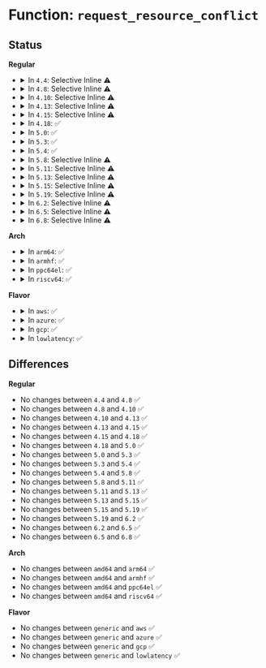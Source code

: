 # Function: <code>request_resource_conflict</code>

## Status
<b>Regular</b>
<ul>
<li>
<details>
<summary>In <code>4.4</code>: Selective Inline ⚠️</summary>

```c
struct resource *request_resource_conflict(struct resource *root, struct resource *new);
```

**Collision:** Unique Global

**Inline:** Selective

**Transformation:** False

**Instances:**

```
In kernel/resource.c (ffffffff81085fe2)
Location: kernel/resource.c:292
Inline: True
Inline callers:
  - kernel/resource.c:request_resource
  - kernel/resource.c:devm_request_resource
Direct callers:
  - drivers/pci/probe.c:pci_bus_insert_busn_res
  - drivers/pci/setup-res.c:pci_claim_resource
  - drivers/pci/setup-res.c:pci_assign_resource
```
**Symbols:**

```
ffffffff81086d30-ffffffff81086d65: request_resource_conflict (STB_GLOBAL)
```
</details>
</li>
<li>
<details>
<summary>In <code>4.8</code>: Selective Inline ⚠️</summary>

```c
struct resource *request_resource_conflict(struct resource *root, struct resource *new);
```

**Collision:** Unique Global

**Inline:** Selective

**Transformation:** False

**Instances:**

```
In kernel/resource.c (ffffffff8108952c)
Location: kernel/resource.c:311
Inline: True
Inline callers:
  - kernel/resource.c:devm_request_resource
  - kernel/resource.c:request_resource
Direct callers:
  - drivers/pci/probe.c:pci_bus_insert_busn_res
  - drivers/pci/setup-res.c:pci_assign_resource
  - drivers/pci/setup-res.c:pci_claim_resource
```
**Symbols:**

```
ffffffff81089d60-ffffffff81089d95: request_resource_conflict (STB_GLOBAL)
```
</details>
</li>
<li>
<details>
<summary>In <code>4.10</code>: Selective Inline ⚠️</summary>

```c
struct resource *request_resource_conflict(struct resource *root, struct resource *new);
```

**Collision:** Unique Global

**Inline:** Selective

**Transformation:** False

**Instances:**

```
In kernel/resource.c (ffffffff8108e47c)
Location: kernel/resource.c:311
Inline: True
Inline callers:
  - kernel/resource.c:devm_request_resource
  - kernel/resource.c:request_resource
Direct callers:
  - drivers/pci/probe.c:pci_bus_insert_busn_res
  - drivers/pci/setup-res.c:pci_assign_resource
  - drivers/pci/setup-res.c:pci_claim_resource
```
**Symbols:**

```
ffffffff8108ecb0-ffffffff8108ece5: request_resource_conflict (STB_GLOBAL)
```
</details>
</li>
<li>
<details>
<summary>In <code>4.13</code>: Selective Inline ⚠️</summary>

```c
struct resource *request_resource_conflict(struct resource *root, struct resource *new);
```

**Collision:** Unique Global

**Inline:** Selective

**Transformation:** False

**Instances:**

```
In kernel/resource.c (ffffffff8108b49c)
Location: kernel/resource.c:311
Inline: True
Inline callers:
  - kernel/resource.c:devm_request_resource
  - kernel/resource.c:request_resource
Direct callers:
  - drivers/pci/probe.c:pci_bus_insert_busn_res
  - drivers/pci/setup-res.c:pci_assign_resource
  - drivers/pci/setup-res.c:pci_claim_resource
```
**Symbols:**

```
ffffffff8108bc70-ffffffff8108bca5: request_resource_conflict (STB_GLOBAL)
```
</details>
</li>
<li>
<details>
<summary>In <code>4.15</code>: Selective Inline ⚠️</summary>

```c
struct resource *request_resource_conflict(struct resource *root, struct resource *new);
```

**Collision:** Unique Global

**Inline:** Selective

**Transformation:** False

**Instances:**

```
In kernel/resource.c (ffffffff8109217c)
Location: kernel/resource.c:311
Inline: True
Inline callers:
  - kernel/resource.c:devm_request_resource
  - kernel/resource.c:request_resource
Direct callers:
  - mm/memory_hotplug.c:add_memory
  - drivers/pci/probe.c:pci_bus_insert_busn_res
  - drivers/pci/setup-res.c:pci_assign_resource
  - drivers/pci/setup-res.c:pci_claim_resource
  - arch/x86/pci/fixup.c:pci_amd_enable_64bit_bar
```
**Symbols:**

```
ffffffff810929f0-ffffffff81092a25: request_resource_conflict (STB_GLOBAL)
```
</details>
</li>
<li>
<details>
<summary>In <code>4.18</code>: ✅</summary>

```c
struct resource *request_resource_conflict(struct resource *root, struct resource *new);
```

**Collision:** Unique Global

**Inline:** No

**Transformation:** False

**Instances:**

```
In kernel/resource.c (ffffffff810963b0)
Location: kernel/resource.c:278
Inline: False
Direct callers:
  - kernel/resource.c:reserve_setup
  - kernel/resource.c:devm_request_resource
  - mm/memory_hotplug.c:add_memory
  - drivers/pci/probe.c:pci_bus_insert_busn_res
  - drivers/pci/setup-res.c:pci_assign_resource
  - drivers/pci/setup-res.c:pci_claim_resource
  - arch/x86/pci/fixup.c:pci_amd_enable_64bit_bar
```
**Symbols:**

```
ffffffff810963b0-ffffffff810963e5: request_resource_conflict (STB_GLOBAL)
```
</details>
</li>
<li>
<details>
<summary>In <code>5.0</code>: ✅</summary>

```c
struct resource *request_resource_conflict(struct resource *root, struct resource *new);
```

**Collision:** Unique Global

**Inline:** No

**Transformation:** False

**Instances:**

```
In kernel/resource.c (ffffffff8109e720)
Location: kernel/resource.c:278
Inline: False
Direct callers:
  - kernel/resource.c:reserve_setup
  - kernel/resource.c:devm_request_resource
  - mm/memory_hotplug.c:__add_memory
  - drivers/pci/probe.c:pci_bus_insert_busn_res
  - drivers/pci/setup-res.c:pci_assign_resource
  - drivers/pci/setup-res.c:pci_claim_resource
  - arch/x86/pci/fixup.c:pci_amd_enable_64bit_bar
```
**Symbols:**

```
ffffffff8109e720-ffffffff8109e755: request_resource_conflict (STB_GLOBAL)
```
</details>
</li>
<li>
<details>
<summary>In <code>5.3</code>: ✅</summary>

```c
struct resource *request_resource_conflict(struct resource *root, struct resource *new);
```

**Collision:** Unique Global

**Inline:** No

**Transformation:** False

**Instances:**

```
In kernel/resource.c (ffffffff810a2d90)
Location: kernel/resource.c:279
Inline: False
Direct callers:
  - kernel/resource.c:reserve_setup
  - kernel/resource.c:devm_request_resource
  - drivers/pci/probe.c:pci_bus_insert_busn_res
  - drivers/pci/setup-res.c:pci_assign_resource
  - drivers/pci/setup-res.c:pci_claim_resource
  - arch/x86/pci/fixup.c:pci_amd_enable_64bit_bar
```
**Symbols:**

```
ffffffff810a2d90-ffffffff810a2dc7: request_resource_conflict (STB_GLOBAL)
```
</details>
</li>
<li>
<details>
<summary>In <code>5.4</code>: ✅</summary>

```c
struct resource *request_resource_conflict(struct resource *root, struct resource *new);
```

**Collision:** Unique Global

**Inline:** No

**Transformation:** False

**Instances:**

```
In kernel/resource.c (ffffffff810a93d0)
Location: kernel/resource.c:279
Inline: False
Direct callers:
  - kernel/resource.c:reserve_setup
  - kernel/resource.c:devm_request_resource
  - drivers/pci/probe.c:pci_bus_insert_busn_res
  - drivers/pci/setup-res.c:pci_assign_resource
  - drivers/pci/setup-res.c:pci_claim_resource
  - drivers/firmware/efi/efi.c:efi_mem_reserve_iomem
  - arch/x86/pci/fixup.c:pci_amd_enable_64bit_bar
```
**Symbols:**

```
ffffffff810a93d0-ffffffff810a9407: request_resource_conflict (STB_GLOBAL)
```
</details>
</li>
<li>
<details>
<summary>In <code>5.8</code>: Selective Inline ⚠️</summary>

```c
struct resource *request_resource_conflict(struct resource *root, struct resource *new);
```

**Collision:** Unique Global

**Inline:** Selective

**Transformation:** False

**Instances:**

```
In kernel/resource.c (ffffffff810b07c7)
Location: kernel/resource.c:279
Inline: True
Inline callers:
  - kernel/resource.c:devm_request_resource
Direct callers:
  - kernel/resource.c:reserve_setup
  - drivers/pci/probe.c:pci_bus_insert_busn_res
  - drivers/pci/setup-res.c:pci_revert_fw_address
  - drivers/pci/setup-res.c:pci_claim_resource
  - drivers/firmware/efi/efi.c:efi_mem_reserve_iomem
  - arch/x86/pci/fixup.c:pci_amd_enable_64bit_bar
```
**Symbols:**

```
ffffffff810b0f20-ffffffff810b0fa0: request_resource_conflict (STB_GLOBAL)
```
</details>
</li>
<li>
<details>
<summary>In <code>5.11</code>: Selective Inline ⚠️</summary>

```c
struct resource *request_resource_conflict(struct resource *root, struct resource *new);
```

**Collision:** Unique Global

**Inline:** Selective

**Transformation:** False

**Instances:**

```
In kernel/resource.c (ffffffff810abee7)
Location: kernel/resource.c:279
Inline: True
Inline callers:
  - kernel/resource.c:devm_request_resource
Direct callers:
  - kernel/resource.c:reserve_setup
  - drivers/pci/probe.c:pci_bus_insert_busn_res
  - drivers/pci/setup-res.c:pci_revert_fw_address
  - drivers/pci/setup-res.c:pci_claim_resource
  - drivers/firmware/efi/efi.c:efi_mem_reserve_iomem
  - arch/x86/pci/fixup.c:pci_amd_enable_64bit_bar
```
**Symbols:**

```
ffffffff810ac680-ffffffff810ac700: request_resource_conflict (STB_GLOBAL)
```
</details>
</li>
<li>
<details>
<summary>In <code>5.13</code>: Selective Inline ⚠️</summary>

```c
struct resource *request_resource_conflict(struct resource *root, struct resource *new);
```

**Collision:** Unique Global

**Inline:** Selective

**Transformation:** False

**Instances:**

```
In kernel/resource.c (ffffffff810acfe7)
Location: kernel/resource.c:278
Inline: True
Inline callers:
  - kernel/resource.c:devm_request_resource
Direct callers:
  - kernel/resource.c:reserve_setup
  - drivers/pci/probe.c:pci_bus_insert_busn_res
  - drivers/pci/setup-res.c:pci_assign_resource
  - drivers/pci/setup-res.c:pci_claim_resource
  - drivers/firmware/efi/efi.c:efi_mem_reserve_iomem
  - arch/x86/pci/fixup.c:pci_amd_enable_64bit_bar
```
**Symbols:**

```
ffffffff810ad890-ffffffff810ad910: request_resource_conflict (STB_GLOBAL)
```
</details>
</li>
<li>
<details>
<summary>In <code>5.15</code>: Selective Inline ⚠️</summary>

```c
struct resource *request_resource_conflict(struct resource *root, struct resource *new);
```

**Collision:** Unique Global

**Inline:** Selective

**Transformation:** False

**Instances:**

```
In kernel/resource.c (ffffffff810beb5e)
Location: kernel/resource.c:278
Inline: True
Inline callers:
  - kernel/resource.c:devm_request_resource
Direct callers:
  - kernel/resource.c:reserve_setup
  - drivers/pci/probe.c:pci_bus_insert_busn_res
  - drivers/pci/setup-res.c:pci_assign_resource
  - drivers/pci/setup-res.c:pci_claim_resource
  - drivers/firmware/efi/efi.c:efi_mem_reserve_iomem
  - arch/x86/pci/fixup.c:pci_amd_enable_64bit_bar
```
**Symbols:**

```
ffffffff810bf410-ffffffff810bf490: request_resource_conflict (STB_GLOBAL)
```
</details>
</li>
<li>
<details>
<summary>In <code>5.19</code>: Selective Inline ⚠️</summary>

```c
struct resource *request_resource_conflict(struct resource *root, struct resource *new);
```

**Collision:** Unique Global

**Inline:** Selective

**Transformation:** False

**Instances:**

```
In kernel/resource.c (ffffffff810d5c6d)
Location: kernel/resource.c:265
Inline: True
Inline callers:
  - kernel/resource.c:devm_request_resource
Direct callers:
  - kernel/resource.c:reserve_setup
  - drivers/pci/probe.c:pci_bus_insert_busn_res
  - drivers/pci/setup-res.c:pci_assign_resource
  - drivers/pci/setup-res.c:pci_claim_resource
  - drivers/firmware/efi/efi.c:efi_mem_reserve_iomem
  - arch/x86/pci/fixup.c:pci_amd_enable_64bit_bar
```
**Symbols:**

```
ffffffff810d67b0-ffffffff810d6840: request_resource_conflict (STB_GLOBAL)
```
</details>
</li>
<li>
<details>
<summary>In <code>6.2</code>: Selective Inline ⚠️</summary>

```c
struct resource *request_resource_conflict(struct resource *root, struct resource *new);
```

**Collision:** Unique Global

**Inline:** Selective

**Transformation:** False

**Instances:**

```
In kernel/resource.c (ffffffff83ea5e9a)
Location: kernel/resource.c:265
Inline: True
Inline callers:
  - kernel/resource.c:reserve_setup
  - kernel/resource.c:devm_request_resource
Direct callers:
  - drivers/pci/probe.c:pci_bus_insert_busn_res
  - drivers/pci/setup-res.c:pci_assign_resource
  - drivers/pci/setup-res.c:pci_claim_resource
  - drivers/firmware/efi/efi.c:efi_mem_reserve_iomem
  - arch/x86/pci/fixup.c:pci_amd_enable_64bit_bar
```
**Symbols:**

```
ffffffff810f61a0-ffffffff810f6230: request_resource_conflict (STB_GLOBAL)
```
</details>
</li>
<li>
<details>
<summary>In <code>6.5</code>: Selective Inline ⚠️</summary>

```c
struct resource *request_resource_conflict(struct resource *root, struct resource *new);
```

**Collision:** Unique Global

**Inline:** Selective

**Transformation:** False

**Instances:**

```
In kernel/resource.c (ffffffff836ca56a)
Location: kernel/resource.c:265
Inline: True
Inline callers:
  - kernel/resource.c:reserve_setup
  - kernel/resource.c:devm_request_resource
Direct callers:
  - drivers/pci/probe.c:pci_bus_insert_busn_res
  - drivers/pci/setup-res.c:pci_assign_resource
  - drivers/pci/setup-res.c:pci_claim_resource
  - drivers/firmware/efi/efi.c:efi_mem_reserve_iomem
  - arch/x86/pci/fixup.c:pci_amd_enable_64bit_bar
```
**Symbols:**

```
ffffffff811025f0-ffffffff81102680: request_resource_conflict (STB_GLOBAL)
```
</details>
</li>
<li>
<details>
<summary>In <code>6.8</code>: Selective Inline ⚠️</summary>

```c
struct resource *request_resource_conflict(struct resource *root, struct resource *new);
```

**Collision:** Unique Global

**Inline:** Selective

**Transformation:** False

**Instances:**

```
In kernel/resource.c (ffffffff838fb21a)
Location: kernel/resource.c:265
Inline: True
Inline callers:
  - kernel/resource.c:reserve_setup
  - kernel/resource.c:devm_request_resource
Direct callers:
  - drivers/pci/probe.c:pci_bus_insert_busn_res
  - drivers/pci/setup-res.c:pci_assign_resource
  - drivers/pci/setup-res.c:pci_claim_resource
  - drivers/firmware/efi/efi.c:efi_mem_reserve_iomem
  - arch/x86/pci/fixup.c:pci_amd_enable_64bit_bar
```
**Symbols:**

```
ffffffff8110bd80-ffffffff8110be10: request_resource_conflict (STB_GLOBAL)
```
</details>
</li>
</ul>
<b>Arch</b>
<ul>
<li>
<details>
<summary>In <code>arm64</code>: ✅</summary>

```c
struct resource *request_resource_conflict(struct resource *root, struct resource *new);
```

**Collision:** Unique Global

**Inline:** No

**Transformation:** False

**Instances:**

```
In kernel/resource.c (ffff8000101010a0)
Location: kernel/resource.c:279
Inline: False
Direct callers:
  - kernel/resource.c:reserve_setup
  - kernel/resource.c:devm_request_resource
  - drivers/pci/probe.c:pci_bus_insert_busn_res
  - drivers/pci/setup-res.c:pci_assign_resource
  - drivers/pci/setup-res.c:pci_claim_resource
  - drivers/pci/ecam.c:pci_ecam_create
  - drivers/firmware/efi/efi.c:efi_mem_reserve_iomem
```
**Symbols:**

```
ffff8000101010a0-ffff80001010113c: request_resource_conflict (STB_GLOBAL)
```
</details>
</li>
<li>
<details>
<summary>In <code>armhf</code>: ✅</summary>

```c
struct resource *request_resource_conflict(struct resource *root, struct resource *new);
```

**Collision:** Unique Global

**Inline:** No

**Transformation:** False

**Instances:**

```
In kernel/resource.c (c035d76c)
Location: kernel/resource.c:279
Inline: False
Direct callers:
  - kernel/resource.c:reserve_setup
  - kernel/resource.c:devm_request_resource
  - drivers/pci/probe.c:pci_bus_insert_busn_res
  - drivers/pci/setup-res.c:pci_assign_resource
  - drivers/pci/setup-res.c:pci_claim_resource
  - drivers/pci/ecam.c:pci_ecam_create
  - drivers/firmware/efi/efi.c:efi_mem_reserve_iomem
```
**Symbols:**

```
c035d76c-c035d7bc: request_resource_conflict (STB_GLOBAL)
```
</details>
</li>
<li>
<details>
<summary>In <code>ppc64el</code>: ✅</summary>

```c
struct resource *request_resource_conflict(struct resource *root, struct resource *new);
```

**Collision:** Unique Global

**Inline:** No

**Transformation:** False

**Instances:**

```
In kernel/resource.c (c0000000001487f0)
Location: kernel/resource.c:279
Inline: False
Direct callers:
  - arch/powerpc/platforms/pseries/setup.c:of_pci_parse_iov_addrs
  - kernel/resource.c:reserve_setup
  - kernel/resource.c:devm_request_resource
  - drivers/pci/probe.c:pci_bus_insert_busn_res
  - drivers/pci/setup-res.c:pci_assign_resource
  - drivers/pci/setup-res.c:pci_claim_resource
  - drivers/pci/ecam.c:pci_ecam_create
```
**Symbols:**

```
c0000000001487f0-c000000000148858: request_resource_conflict (STB_GLOBAL)
```
</details>
</li>
<li>
<details>
<summary>In <code>riscv64</code>: ✅</summary>

```c
struct resource *request_resource_conflict(struct resource *root, struct resource *new);
```

**Collision:** Unique Global

**Inline:** No

**Transformation:** False

**Instances:**

```
In kernel/resource.c (ffffffe0000c84ca)
Location: kernel/resource.c:279
Inline: False
Direct callers:
  - kernel/resource.c:reserve_setup
  - kernel/resource.c:devm_request_resource
  - drivers/pci/probe.c:pci_bus_insert_busn_res
  - drivers/pci/setup-res.c:pci_assign_resource
  - drivers/pci/setup-res.c:pci_claim_resource
  - drivers/pci/ecam.c:pci_ecam_create
```
**Symbols:**

```
ffffffe0000c84ca-ffffffe0000c8518: request_resource_conflict (STB_GLOBAL)
```
</details>
</li>
</ul>
<b>Flavor</b>
<ul>
<li>
<details>
<summary>In <code>aws</code>: ✅</summary>

```c
struct resource *request_resource_conflict(struct resource *root, struct resource *new);
```

**Collision:** Unique Global

**Inline:** No

**Transformation:** False

**Instances:**

```
In kernel/resource.c (ffffffff810a2cf0)
Location: kernel/resource.c:279
Inline: False
Direct callers:
  - kernel/resource.c:reserve_setup
  - kernel/resource.c:devm_request_resource
  - drivers/pci/probe.c:pci_bus_insert_busn_res
  - drivers/pci/setup-res.c:pci_assign_resource
  - drivers/pci/setup-res.c:pci_claim_resource
  - drivers/firmware/efi/efi.c:efi_mem_reserve_iomem
  - arch/x86/pci/fixup.c:pci_amd_enable_64bit_bar
```
**Symbols:**

```
ffffffff810a2cf0-ffffffff810a2d27: request_resource_conflict (STB_GLOBAL)
```
</details>
</li>
<li>
<details>
<summary>In <code>azure</code>: ✅</summary>

```c
struct resource *request_resource_conflict(struct resource *root, struct resource *new);
```

**Collision:** Unique Global

**Inline:** No

**Transformation:** False

**Instances:**

```
In kernel/resource.c (ffffffff810916d0)
Location: kernel/resource.c:279
Inline: False
Direct callers:
  - kernel/resource.c:reserve_setup
  - kernel/resource.c:devm_request_resource
  - drivers/pci/probe.c:pci_bus_insert_busn_res
  - drivers/pci/setup-res.c:pci_assign_resource
  - drivers/pci/setup-res.c:pci_claim_resource
  - drivers/firmware/efi/efi.c:efi_mem_reserve_iomem
  - arch/x86/pci/fixup.c:pci_amd_enable_64bit_bar
```
**Symbols:**

```
ffffffff810916d0-ffffffff81091707: request_resource_conflict (STB_GLOBAL)
```
</details>
</li>
<li>
<details>
<summary>In <code>gcp</code>: ✅</summary>

```c
struct resource *request_resource_conflict(struct resource *root, struct resource *new);
```

**Collision:** Unique Global

**Inline:** No

**Transformation:** False

**Instances:**

```
In kernel/resource.c (ffffffff810a2ca0)
Location: kernel/resource.c:279
Inline: False
Direct callers:
  - kernel/resource.c:reserve_setup
  - kernel/resource.c:devm_request_resource
  - drivers/pci/probe.c:pci_bus_insert_busn_res
  - drivers/pci/setup-res.c:pci_assign_resource
  - drivers/pci/setup-res.c:pci_claim_resource
  - drivers/firmware/efi/efi.c:efi_mem_reserve_iomem
  - arch/x86/pci/fixup.c:pci_amd_enable_64bit_bar
```
**Symbols:**

```
ffffffff810a2ca0-ffffffff810a2cd7: request_resource_conflict (STB_GLOBAL)
```
</details>
</li>
<li>
<details>
<summary>In <code>lowlatency</code>: ✅</summary>

```c
struct resource *request_resource_conflict(struct resource *root, struct resource *new);
```

**Collision:** Unique Global

**Inline:** No

**Transformation:** False

**Instances:**

```
In kernel/resource.c (ffffffff810aad30)
Location: kernel/resource.c:279
Inline: False
Direct callers:
  - kernel/resource.c:reserve_setup
  - kernel/resource.c:devm_request_resource
  - drivers/pci/probe.c:pci_bus_insert_busn_res
  - drivers/pci/setup-res.c:pci_assign_resource
  - drivers/pci/setup-res.c:pci_claim_resource
  - drivers/firmware/efi/efi.c:efi_mem_reserve_iomem
  - arch/x86/pci/fixup.c:pci_amd_enable_64bit_bar
```
**Symbols:**

```
ffffffff810aad30-ffffffff810aad72: request_resource_conflict (STB_GLOBAL)
```
</details>
</li>
</ul>

## Differences
<b>Regular</b>
<ul>
<li>
No changes between <code>4.4</code> and <code>4.8</code> ✅
</li>
<li>
No changes between <code>4.8</code> and <code>4.10</code> ✅
</li>
<li>
No changes between <code>4.10</code> and <code>4.13</code> ✅
</li>
<li>
No changes between <code>4.13</code> and <code>4.15</code> ✅
</li>
<li>
No changes between <code>4.15</code> and <code>4.18</code> ✅
</li>
<li>
No changes between <code>4.18</code> and <code>5.0</code> ✅
</li>
<li>
No changes between <code>5.0</code> and <code>5.3</code> ✅
</li>
<li>
No changes between <code>5.3</code> and <code>5.4</code> ✅
</li>
<li>
No changes between <code>5.4</code> and <code>5.8</code> ✅
</li>
<li>
No changes between <code>5.8</code> and <code>5.11</code> ✅
</li>
<li>
No changes between <code>5.11</code> and <code>5.13</code> ✅
</li>
<li>
No changes between <code>5.13</code> and <code>5.15</code> ✅
</li>
<li>
No changes between <code>5.15</code> and <code>5.19</code> ✅
</li>
<li>
No changes between <code>5.19</code> and <code>6.2</code> ✅
</li>
<li>
No changes between <code>6.2</code> and <code>6.5</code> ✅
</li>
<li>
No changes between <code>6.5</code> and <code>6.8</code> ✅
</li>
</ul>
<b>Arch</b>
<ul>
<li>
No changes between <code>amd64</code> and <code>arm64</code> ✅
</li>
<li>
No changes between <code>amd64</code> and <code>armhf</code> ✅
</li>
<li>
No changes between <code>amd64</code> and <code>ppc64el</code> ✅
</li>
<li>
No changes between <code>amd64</code> and <code>riscv64</code> ✅
</li>
</ul>
<b>Flavor</b>
<ul>
<li>
No changes between <code>generic</code> and <code>aws</code> ✅
</li>
<li>
No changes between <code>generic</code> and <code>azure</code> ✅
</li>
<li>
No changes between <code>generic</code> and <code>gcp</code> ✅
</li>
<li>
No changes between <code>generic</code> and <code>lowlatency</code> ✅
</li>
</ul>
